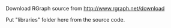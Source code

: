 Download RGraph source from <http://www.rgraph.net/download>

Put "libraries" folder here from the source code.